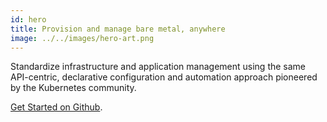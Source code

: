 ```yaml
---
id: hero
title: Provision and manage bare metal, anywhere
image: ../../images/hero-art.png
---
```


Standardize infrastructure and application management using the same API-centric, declarative configuration and automation approach pioneered by the Kubernetes community.

[Get Started on Github](https://github.com/tinkerbell/).
